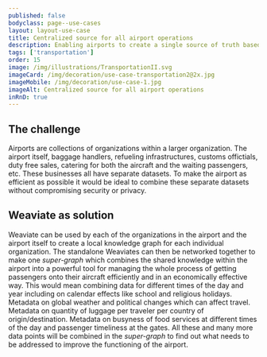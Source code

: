 ```yaml
---
published: false
bodyclass: page--use-cases
layout: layout-use-case
title: Centralized source for all airport operations
description: Enabling airports to create a single source of truth based on the vast amounts of internal and external data sources.
tags: ['transportation']
order: 15
image: /img/illustrations/TransportationII.svg
imageCard: /img/decoration/use-case-transportation2@2x.jpg
imageMobile: /img/decoration/use-case-1.jpg
imageAlt: Centralized source for all airport operations
inRnD: true
---
```


## The challenge

Airports are collections of organizations within a larger organization. The airport itself, baggage handlers, refueling infrastructures, customs offictials, duty free sales, catering for both the aircraft and the waiting passengers, etc. These businesses all have separate datasets. To make the airport as efficient as possible it would be ideal to combine these separate datasets without compromising security or privacy.

## Weaviate as solution

Weaviate can be used by each of the organizations in the airport and the airport itself to create a local knowledge graph for each individual organization. The standalone Weaviates can then be networked together to make one _super-graph_ which combines the shared knowledge within the airport into a powerful tool for managing the whole process of getting passengers onto their aircraft efficiently and in an economically effective way. This would mean combining data for different times of the day and year including on calendar effects like school and religious holidays. Metadata on global weather and political changes which can affect travel. Metadata on quantity of luggage per traveler per country of origin/destination. Metadata on busyness of food services at different times of the day and passenger timeliness at the gates. All these and many more data points will be combined in the _super-graph_ to find out what needs to be addressed to improve the functioning of the airport.